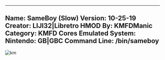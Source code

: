 -----------------------
Name: SameBoy (Slow)
Version: 10-25-19
Creator: LIJI32|Libretro
HMOD By: KMFDManic
Category: KMFD Cores
Emulated System: Nintendo: GB|GBC
Command Line: /bin/sameboy
-----------------------
![km](https://i.imgur.com/xX1CXsA.png)

